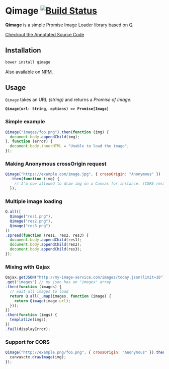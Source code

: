 Qimage [![Build Status](https://travis-ci.org/gre/qimage.png?branch=master)](https://travis-ci.org/gre/qimage)
===

**Qimage** is a simple Promise Image Loader library based on Q.

[Checkout the Annotated Source Code](http://greweb.me/qimage/docs/qimage.html)

Installation
---

```sh
bower install qimage
```

Also available on [NPM](https://npmjs.org/package/qimage).

Usage
---

`Qimage` takes an URL *(string)* and returns a *Promise of Image*.

**`Qimage(url: String, options) => Promise[Image]`**

### Simple example

```javascript
Qimage("images/foo.png").then(function (img) {
  document.body.appendChild(img);
}, function (error) {
  document.body.innerHTML = "Unable to load the image";
});
```

### Making Anonymous crossOrigin request

```javascript
Qimage("https://example.com/image.jpg", { crossOrigin: "Anonymous" })
  .then(function (img) {
    // I'm now allowed to draw img on a Canvas for instance. (CORS restriction)
  });
```

### Multiple image loading

```javascript
Q.all([
  Qimage("res1.png"),
  Qimage("res2.png"),
  Qimage("res3.png")
])
.spread(function (res1, res2, res3) {
  document.body.appendChild(res1);
  document.body.appendChild(res2);
  document.body.appendChild(res3);
});
```

### Mixing with Qajax

```javascript
Qajax.getJSON("http://my-image-service.com/images/today.json?limit=10")
.get("images") // my json has an "images" array
.then(function (images) {
  // wait all images to load
  return Q.all(_.map(images, function (image) {
    return Qimage(image.url);
  }));
})
.then(function (imgs) {
  templatize(imgs);
})
.fail(displayError);
```

### Support for CORS

```javascript
Qimage("http://example.png/foo.png", { crossOrigin: "Anonymous" }).then(function (img) {
  canvasctx.drawImage(img);
});
```
